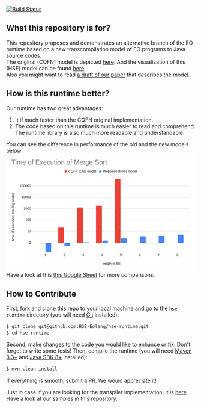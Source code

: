 [![Build Status](https://github.com/HSE-Eolang/hse-runtime/actions/workflows/build-status.yml/badge.svg)](https://github.com/HSE-Eolang/hse-runtime/actions/workflows/build-status.yml)
## What this repository is for?
This repository proposes and demonstrates an alternative branch of the EO runtime based on a new transcompilation model of EO programs to Java source codes.  
The original (CQFN) model is depicted [here](https://miro.com/app/board/o9J_lM0FZHk=/).
And the visualization of this (HSE) model can be found [here](https://miro.com/app/board/o9J_lMMDKrk=/).  
Also you might want to read [a draft of our paper](https://github.com/HSE-Eolang/Report-materials/raw/main/eorepo/EO%20Programming%20Language%20Transcompilation%20Model%20for%20Java%20Source%20Code%20Generation.pdf) that describes the model.
## How is this runtime better?
Our runtime has two great advantages:
1. It if much faster than the CQFN original implementation.
2. The code based on this runtime is much easier to read and comprehend. The runtime library is also much more readable and understandable.

You can see the difference in performance of the old and the new models below:
![This model is faster!](https://raw.githubusercontent.com/HSE-Eolang/Report-materials/main/eorepo/faster.png) 
Have a look at this [this Google Sheet](https://docs.google.com/spreadsheets/d/1YsalbO6piExC3begifeNNsaz7PEDsqlV3Xx7c6TGbOU/edit?usp=sharing) for more comparisons.

## How to Contribute

First, fork and clone this repo to your local machine and go
to the `hse-runtime` directory (you will need
[Git](https://git-scm.com/book/en/v2/Getting-Started-Installing-Git)
installed):

```bash
$ git clone git@github.com:HSE-Eolang/hse-runtime.git
$ cd hse-runtime
```
Second, make changes to the code you would like to enhance or fix. Don't forget to write some tests!
Then, compile the runtime (you will need
[Maven 3.3+](https://maven.apache.org/)
and [Java SDK 8+](https://www.java.com/en/download/) installed):  
```bash
$ mvn clean install
```  
If everything is smooth, submit a PR. We would appreciate it!

Just in case if you are looking for the transpiler implementation, it is [here](https://github.com/HSE-Eolang/hse-transpiler).
Have a look at our samples in [this repository]([#examples](https://github.com/cqfn/eo/tree/master/sandbox/hse)).  
